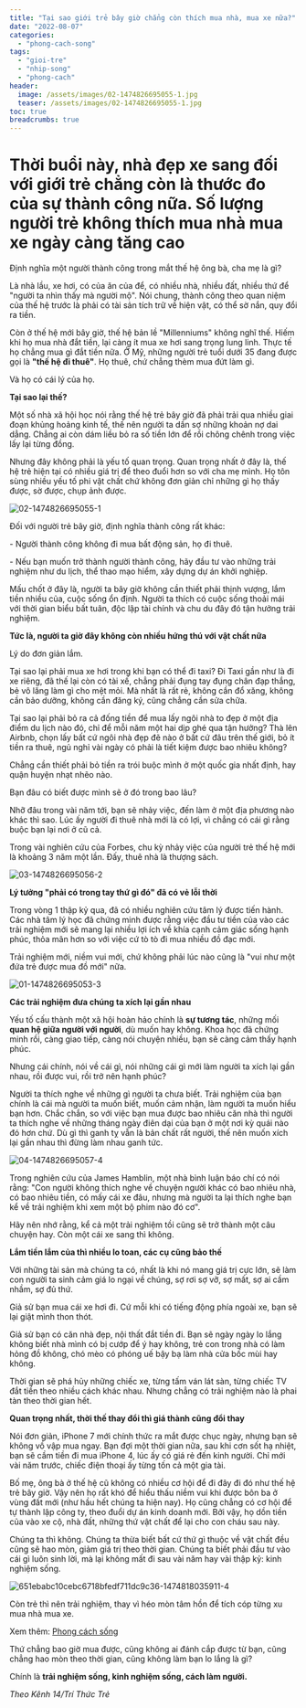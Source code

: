 ```yaml
---
title: "Tại sao giới trẻ bây giờ chẳng còn thích mua nhà, mua xe nữa?"
date: "2022-08-07"
categories: 
  - "phong-cach-song"
tags: 
  - "gioi-tre"
  - "nhip-song"
  - "phong-cach"
header:
  image: /assets/images/02-1474826695055-1.jpg
  teaser: /assets/images/02-1474826695055-1.jpg
toc: true
breadcrumbs: true
---
```


# Thời buổi này, nhà đẹp xe sang đối với giới trẻ chẳng còn là thước đo của sự thành công nữa. Số lượng người trẻ không thích mua nhà mua xe ngày càng tăng cao

Định nghĩa một người thành công trong mắt thế hệ ông bà, cha mẹ là gì?

Là nhà lầu, xe hơi, có của ăn của để, có nhiều nhà, nhiều đất, nhiều thứ để "người ta nhìn thấy mà người mộ". Nói chung, thành công theo quan niệm của thế hệ trước là phải có tài sản tích trữ về hiện vật, có thể sờ nắn, quy đổi ra tiền.

Còn ở thế hệ mới bây giờ, thế hệ bản lề "Millenniums" không nghĩ thế. Hiếm khi họ mua nhà đắt tiền, lại càng ít mua xe hơi sang trọng lung linh. Thực tế họ chẳng mua gì đắt tiền nữa. Ở Mỹ, những người trẻ tuổi dưới 35 đang được gọi là **"thế hệ đi thuê"**. Họ thuê, chứ chẳng thèm mua đứt làm gì.

Và họ có cái lý của họ.

**Tại sao lại thế?**

Một số nhà xã hội học nói rằng thế hệ trẻ bây giờ đã phải trải qua nhiều giai đoạn khủng hoảng kinh tế, thế nên người ta dần sợ những khoản nợ dai dẳng. Chẳng ai còn dám liều bỏ ra số tiền lớn để rồi chông chênh trong việc lấy lại từng đồng.

Nhưng đây không phải là yếu tố quan trọng. Quan trọng nhất ở đây là, thế hệ trẻ hiện tại có nhiều giá trị để theo đuổi hơn so với cha mẹ mình. Họ tôn sùng nhiều yếu tố phi vật chất chứ không đơn giản chỉ những gì họ thấy được, sờ được, chụp ảnh được.

![02-1474826695055-1](/assets/images/02-1474826695055-1.jpg)

Đối với người trẻ bây giờ, định nghĩa thành công rất khác:

\- Người thành công không đi mua bất động sản, họ đi thuê.

\- Nếu bạn muốn trở thành người thành công, hãy đầu tư vào những trải nghiệm như du lịch, thể thao mạo hiểm, xây dựng dự án khởi nghiệp.

Mấu chốt ở đây là, người ta bây giờ không cần thiết phải thịnh vượng, lắm tiền nhiều của, cuộc sống ổn định. Người ta thích có cuộc sống thoải mái với thời gian biểu bất tuân, độc lập tài chính và chu du đây đó tận hưởng trải nghiệm.

**Tức là, người ta giờ đây không còn nhiều hứng thú với vật chất nữa**

Lý do đơn giản lắm.

Tại sao lại phải mua xe hơi trong khi bạn có thể đi taxi? Đi Taxi gần như là đi xe riêng, đã thế lại còn có tài xế, chẳng phải đụng tay đụng chân đạp thắng, bẻ vô lăng làm gì cho mệt mỏi. Mà nhất là rất rẻ, không cần đổ xăng, không cần bảo dưỡng, không cần đăng ký, cũng chẳng cần sửa chữa.

Tại sao lại phải bỏ ra cả đống tiền để mua lấy ngôi nhà to đẹp ở một địa điểm du lịch nào đó, chỉ để mỗi năm một hai dịp ghé qua tận hưởng? Thà lên Airbnb, chọn lấy bất cứ ngôi nhà đẹp đẽ nào ở bất cứ đâu trên thế giới, bỏ ít tiền ra thuê, ngủ nghỉ vài ngày có phải là tiết kiệm được bao nhiêu không?

Chẳng cần thiết phải bỏ tiền ra trói buộc mình ở một quốc gia nhất định, hay quận huyện nhạt nhẽo nào.

Bạn đâu có biết được mình sẽ ở đó trong bao lâu?

Nhỡ đâu trong vài năm tới, bạn sẽ nhảy việc, đến làm ở một địa phương nào khác thì sao. Lúc ấy người đi thuê nhà mới là có lợi, vì chẳng có cái gì rằng buộc bạn lại nơi ở cũ cả.

Trong vài nghiên cứu của Forbes, chu kỳ nhảy việc của người trẻ thế hệ mới là khoảng 3 năm một lần. Đấy, thuê nhà là thượng sách.

![03-1474826695056-2](/assets/images/03-1474826695056-2.jpg)

**Lý tưởng "phải có trong tay thứ gì đó" đã có vẻ lỗi thời**

Trong vòng 1 thập kỷ qua, đã có nhiều nghiên cứu tâm lý được tiến hành. Các nhà tâm lý học đã chứng minh được rằng việc đầu tư tiền của vào các trải nghiệm mới sẽ mang lại nhiều lợi ích về khía cạnh cảm giác sống hạnh phúc, thỏa mãn hơn so với việc cứ tò tò đi mua nhiều đồ đạc mới.

Trải nghiệm mới, niềm vui mới, chứ không phải lúc nào cũng là "vui như một đứa trẻ được mua đồ mới" nữa.

![01-1474826695053-3](/assets/images/01-1474826695053-3.jpg)

**Các trải nghiệm đưa chúng ta xích lại gần nhau**

Yếu tố cấu thành một xã hội hoàn hảo chính là **sự tương tác**, những mối **quan hệ giữa người với người**, dù muốn hay không. Khoa học đã chứng minh rồi, càng giao tiếp, càng nói chuyện nhiều, bạn sẽ càng cảm thấy hạnh phúc.

Nhưng cái chính, nói về cái gì, nói những cái gì mới làm người ta xích lại gần nhau, rồi được vui, rồi trở nên hạnh phúc?

Người ta thích nghe về những gì người ta chưa biết. Trải nghiệm của bạn chính là cái mà người ta muốn biết, muốn cảm nhận, làm người ta muốn hiểu bạn hơn. Chắc chắn, so với việc bạn mua được bao nhiêu căn nhà thì người ta thích nghe về những tháng ngày điên dại của bạn ở một nơi kỳ quái nào đó hơn chứ. Dù gì thì ganh tỵ vẫn là bản chất rất người, thế nên muốn xích lại gần nhau thì đừng làm nhau ganh tức.

![04-1474826695057-4](/assets/images/04-1474826695057-4.jpg)

Trong nghiên cứu của James Hamblin, một nhà bình luận báo chí có nói rằng: "Con người không thích nghe về chuyện người khác có bao nhiêu nhà, có bao nhiêu tiền, có mấy cái xe đâu, nhưng mà người ta lại thích nghe bạn kể về trải nghiệm khi xem một bộ phim nào đó cơ".

Hãy nên nhớ rằng, kể cả một trải nghiệm tồi cũng sẽ trở thành một câu chuyện hay. Còn một cái xe sang thì không.

**Lắm tiền lắm của thì nhiều lo toan, các cụ cũng bảo thế**

Với những tài sản mà chúng ta có, nhất là khi nó mang giá trị cực lớn, sẽ làm con người ta sinh cảm giá lo ngại về chúng, sợ rơi sợ vỡ, sợ mất, sợ ai cầm nhầm, sợ đủ thứ.

Giả sử bạn mua cái xe hơi đi. Cứ mỗi khi có tiếng động phía ngoài xe, bạn sẽ lại giật mình thon thót.

Giả sử bạn có căn nhà đẹp, nội thất đắt tiền đi. Bạn sẽ ngày ngày lo lắng không biết nhà mình có bị cướp để ý hay không, trẻ con trong nhà có làm hỏng đồ không, chó mèo có phóng uế bậy bạ làm nhà cửa bốc mùi hay không.

Thời gian sẽ phá hủy những chiếc xe, từng tấm ván lát sàn, từng chiếc TV đắt tiền theo nhiều cách khác nhau. Nhưng chẳng có trải nghiệm nào là phai tàn theo thời gian hết.

**Quan trọng nhất, thời thế thay đổi thì giá thành cũng đổi thay**

Nói đơn giản, iPhone 7 mới chính thức ra mắt được chục ngày, nhưng bạn sẽ không vồ vập mua ngay. Bạn đợi một thời gian nữa, sau khi cơn sốt hạ nhiệt, bạn sẽ cầm tiền đi mua iPhone 4, lúc ấy có giá rẻ đến kinh người. Chỉ mới vài năm trước, chiếc điện thoại ấy từng tốn cả một gia tài.

Bố mẹ, ông bà ở thế hệ cũ không có nhiều cơ hội để đi đây đi đó như thế hệ trẻ bây giờ. Vậy nên họ rất khó để hiểu thấu niềm vui khi được bôn ba ở vùng đất mới (như hầu hết chúng ta hiện nay). Họ cũng chẳng có cơ hội để tự thành lập công ty, theo đuổi dự án kinh doanh mới. Bởi vậy, họ dồn tiền của vào xe cộ, nhà đất, những thứ vật chất để lại cho con cháu sau này.

Chúng ta thì không. Chúng ta thừa biết bất cứ thứ gì thuộc về vật chất đều cũng sẽ hao mòn, giảm giá trị theo thời gian. Chúng ta biết phải đầu tư vào cái gì luôn sinh lời, mà lại không mất đi sau vài năm hay vài thập kỷ: kinh nghiệm sống.

![651ebabc10cebc6718bfedf711dc9c36-1474818035911-4](/assets/images/651ebabc10cebc6718bfedf711dc9c36-1474818035911-4.jpg)

Còn trẻ thì nên trải nghiệm, thay vì héo mòn tâm hồn để tích cóp từng xu mua nhà mua xe.

Xem thêm: [Phong cách sống](https://sofsog.com/phong-cach-song)

Thứ chẳng bao giờ mua được, cũng không ai đánh cắp được từ bạn, cũng chẳng hao mòn theo thời gian, cũng không làm bạn lo lắng là gì?

Chính là **trải nghiệm sống, kinh nghiệm sống, cách làm người.**

_Theo Kênh 14/Trí Thức Trẻ_
